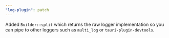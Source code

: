 ```yaml
---
"log-plugin": patch
---
```


Added `Builder::split` which returns the raw logger implementation so you can pipe to other loggers such as `multi_log` or `tauri-plugin-devtools`.
